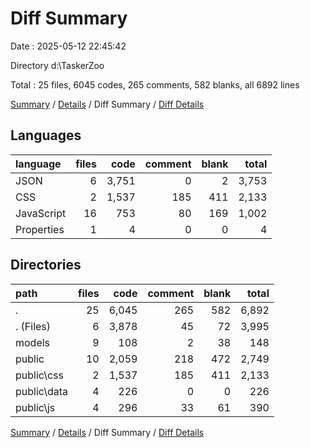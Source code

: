 # Diff Summary

Date : 2025-05-12 22:45:42

Directory d:\\TaskerZoo

Total : 25 files,  6045 codes, 265 comments, 582 blanks, all 6892 lines

[Summary](results.md) / [Details](details.md) / Diff Summary / [Diff Details](diff-details.md)

## Languages
| language | files | code | comment | blank | total |
| :--- | ---: | ---: | ---: | ---: | ---: |
| JSON | 6 | 3,751 | 0 | 2 | 3,753 |
| CSS | 2 | 1,537 | 185 | 411 | 2,133 |
| JavaScript | 16 | 753 | 80 | 169 | 1,002 |
| Properties | 1 | 4 | 0 | 0 | 4 |

## Directories
| path | files | code | comment | blank | total |
| :--- | ---: | ---: | ---: | ---: | ---: |
| . | 25 | 6,045 | 265 | 582 | 6,892 |
| . (Files) | 6 | 3,878 | 45 | 72 | 3,995 |
| models | 9 | 108 | 2 | 38 | 148 |
| public | 10 | 2,059 | 218 | 472 | 2,749 |
| public\\css | 2 | 1,537 | 185 | 411 | 2,133 |
| public\\data | 4 | 226 | 0 | 0 | 226 |
| public\\js | 4 | 296 | 33 | 61 | 390 |

[Summary](results.md) / [Details](details.md) / Diff Summary / [Diff Details](diff-details.md)